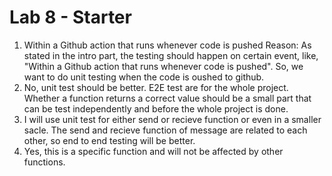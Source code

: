 # Lab 8 - Starter

1. Within a Github action that runs whenever code is pushed 
   Reason: As stated in the intro part, the testing should happen on certain event, like, "Within a Github action that runs whenever code is pushed". So, we want to do unit testing when the code is oushed to github.
2. No, unit test should be better. E2E test are for the whole project. Whether a function returns a correct value should be a small part that can be test independently and before the whole project is done.
3. I will use unit test for either send or recieve function or even in a smaller sacle. The send and recieve function of message are related to each other, so end to end testing will be better.
4. Yes, this is a specific function and will not be affected by other functions.